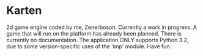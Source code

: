 # Karten
2d game engine coded by me, Zenerboson. Currently a work in progress.
A game that will run on the platform has already been planned.
There is currently no documentation.
The application ONLY supports Python 3.2, due to some version-specific uses of the 'imp' module.
Have fun.
